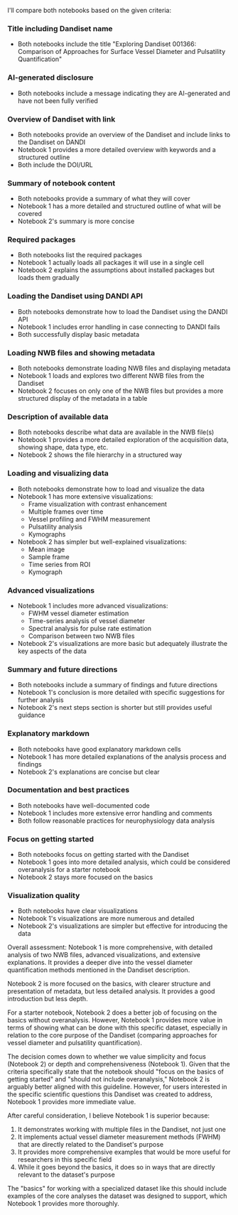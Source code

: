 I'll compare both notebooks based on the given criteria:

### Title including Dandiset name
- Both notebooks include the title "Exploring Dandiset 001366: Comparison of Approaches for Surface Vessel Diameter and Pulsatility Quantification"

### AI-generated disclosure
- Both notebooks include a message indicating they are AI-generated and have not been fully verified

### Overview of Dandiset with link
- Both notebooks provide an overview of the Dandiset and include links to the Dandiset on DANDI 
- Notebook 1 provides a more detailed overview with keywords and a structured outline
- Both include the DOI/URL

### Summary of notebook content
- Both notebooks provide a summary of what they will cover
- Notebook 1 has a more detailed and structured outline of what will be covered
- Notebook 2's summary is more concise

### Required packages
- Both notebooks list the required packages
- Notebook 1 actually loads all packages it will use in a single cell
- Notebook 2 explains the assumptions about installed packages but loads them gradually

### Loading the Dandiset using DANDI API
- Both notebooks demonstrate how to load the Dandiset using the DANDI API
- Notebook 1 includes error handling in case connecting to DANDI fails
- Both successfully display basic metadata

### Loading NWB files and showing metadata
- Both notebooks demonstrate loading NWB files and displaying metadata
- Notebook 1 loads and explores two different NWB files from the Dandiset
- Notebook 2 focuses on only one of the NWB files but provides a more structured display of the metadata in a table

### Description of available data
- Both notebooks describe what data are available in the NWB file(s)
- Notebook 1 provides a more detailed exploration of the acquisition data, showing shape, data type, etc.
- Notebook 2 shows the file hierarchy in a structured way

### Loading and visualizing data
- Both notebooks demonstrate how to load and visualize the data
- Notebook 1 has more extensive visualizations:
  - Frame visualization with contrast enhancement
  - Multiple frames over time
  - Vessel profiling and FWHM measurement
  - Pulsatility analysis
  - Kymographs
- Notebook 2 has simpler but well-explained visualizations:
  - Mean image
  - Sample frame
  - Time series from ROI
  - Kymograph

### Advanced visualizations
- Notebook 1 includes more advanced visualizations:
  - FWHM vessel diameter estimation
  - Time-series analysis of vessel diameter 
  - Spectral analysis for pulse rate estimation
  - Comparison between two NWB files
- Notebook 2's visualizations are more basic but adequately illustrate the key aspects of the data

### Summary and future directions
- Both notebooks include a summary of findings and future directions
- Notebook 1's conclusion is more detailed with specific suggestions for further analysis
- Notebook 2's next steps section is shorter but still provides useful guidance

### Explanatory markdown
- Both notebooks have good explanatory markdown cells
- Notebook 1 has more detailed explanations of the analysis process and findings
- Notebook 2's explanations are concise but clear

### Documentation and best practices
- Both notebooks have well-documented code
- Notebook 1 includes more extensive error handling and comments
- Both follow reasonable practices for neurophysiology data analysis

### Focus on getting started
- Both notebooks focus on getting started with the Dandiset
- Notebook 1 goes into more detailed analysis, which could be considered overanalysis for a starter notebook
- Notebook 2 stays more focused on the basics

### Visualization quality
- Both notebooks have clear visualizations
- Notebook 1's visualizations are more numerous and detailed
- Notebook 2's visualizations are simpler but effective for introducing the data

Overall assessment:
Notebook 1 is more comprehensive, with detailed analysis of two NWB files, advanced visualizations, and extensive explanations. It provides a deeper dive into the vessel diameter quantification methods mentioned in the Dandiset description.

Notebook 2 is more focused on the basics, with clearer structure and presentation of metadata, but less detailed analysis. It provides a good introduction but less depth.

For a starter notebook, Notebook 2 does a better job of focusing on the basics without overanalysis. However, Notebook 1 provides more value in terms of showing what can be done with this specific dataset, especially in relation to the core purpose of the Dandiset (comparing approaches for vessel diameter and pulsatility quantification).

The decision comes down to whether we value simplicity and focus (Notebook 2) or depth and comprehensiveness (Notebook 1). Given that the criteria specifically state that the notebook should "focus on the basics of getting started" and "should not include overanalysis," Notebook 2 is arguably better aligned with this guideline. However, for users interested in the specific scientific questions this Dandiset was created to address, Notebook 1 provides more immediate value.

After careful consideration, I believe Notebook 1 is superior because:
1. It demonstrates working with multiple files in the Dandiset, not just one
2. It implements actual vessel diameter measurement methods (FWHM) that are directly related to the Dandiset's purpose
3. It provides more comprehensive examples that would be more useful for researchers in this specific field
4. While it goes beyond the basics, it does so in ways that are directly relevant to the dataset's purpose

The "basics" for working with a specialized dataset like this should include examples of the core analyses the dataset was designed to support, which Notebook 1 provides more thoroughly.